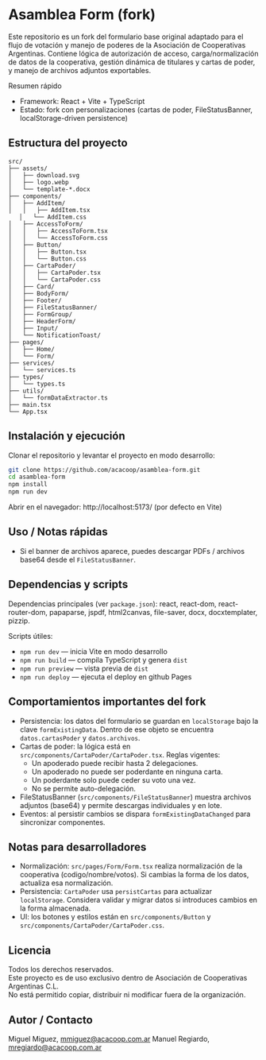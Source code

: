# Asamblea Form (fork)

Este repositorio es un fork del formulario base original adaptado para el flujo de votación y manejo de poderes de la Asociación de Cooperativas Argentinas. Contiene lógica de autorización de acceso, carga/normalización de datos de la cooperativa, gestión dinámica de titulares y cartas de poder, y manejo de archivos adjuntos exportables.

Resumen rápido

- Framework: React + Vite + TypeScript
- Estado: fork con personalizaciones (cartas de poder, FileStatusBanner, localStorage-driven persistence)

## Estructura del proyecto

```
src/
├── assets/
│   ├── download.svg
│   ├── logo.webp
│   └── template-*.docx
├── components/
│   ├── AddItem/
│   │   ├── AddItem.tsx
   │   └── AddItem.css
│   ├── AccessToForm/
│   │   ├── AccessToForm.tsx
│   │   └── AccessToForm.css
│   ├── Button/
│   │   ├── Button.tsx
│   │   └── Button.css
│   ├── CartaPoder/
│   │   ├── CartaPoder.tsx
│   │   └── CartaPoder.css
│   ├── Card/
│   ├── BodyForm/
│   ├── Footer/
│   ├── FileStatusBanner/
│   ├── FormGroup/
│   ├── HeaderForm/
│   ├── Input/
│   └── NotificationToast/
├── pages/
│   ├── Home/
│   └── Form/
├── services/
│   └── services.ts
├── types/
│   └── types.ts
├── utils/
│   └── formDataExtractor.ts
├── main.tsx
└── App.tsx
```

## Instalación y ejecución

Clonar el repositorio y levantar el proyecto en modo desarrollo:

```bash
git clone https://github.com/acacoop/asamblea-form.git
cd asamblea-form
npm install
npm run dev
```

Abrir en el navegador:
http://localhost:5173/ (por defecto en Vite)

## Uso / Notas rápidas

- Si el banner de archivos aparece, puedes descargar PDFs / archivos base64 desde el `FileStatusBanner`.

## Dependencias y scripts

Dependencias principales (ver `package.json`): react, react-dom, react-router-dom, papaparse, jspdf, html2canvas, file-saver, docx, docxtemplater, pizzip.

Scripts útiles:

- `npm run dev` — inicia Vite en modo desarrollo
- `npm run build` — compila TypeScript y genera `dist`
- `npm run preview` — vista previa de `dist`
- `npm run deploy` — ejecuta el deploy en github Pages

## Comportamientos importantes del fork

- Persistencia: los datos del formulario se guardan en `localStorage` bajo la clave `formExistingData`. Dentro de ese objeto se encuentra `datos.cartasPoder` y `datos.archivos`.
- Cartas de poder: la lógica está en `src/components/CartaPoder/CartaPoder.tsx`. Reglas vigentes:
  - Un apoderado puede recibir hasta 2 delegaciones.
  - Un apoderado no puede ser poderdante en ninguna carta.
  - Un poderdante solo puede ceder su voto una vez.
  - No se permite auto-delegación.
- FileStatusBanner (`src/components/FileStatusBanner`) muestra archivos adjuntos (base64) y permite descargas individuales y en lote.
- Eventos: al persistir cambios se dispara `formExistingDataChanged` para sincronizar componentes.

## Notas para desarrolladores

- Normalización: `src/pages/Form/Form.tsx` realiza normalización de la cooperativa (codigo/nombre/votos). Si cambias la forma de los datos, actualiza esa normalización.
- Persistencia: `CartaPoder` usa `persistCartas` para actualizar `localStorage`. Considera validar y migrar datos si introduces cambios en la forma almacenada.
- UI: los botones y estilos están en `src/components/Button` y `src/components/CartaPoder/CartaPoder.css`.

## Licencia

Todos los derechos reservados.  
Este proyecto es de uso exclusivo dentro de Asociación de Cooperativas Argentinas C.L.  
No está permitido copiar, distribuir ni modificar fuera de la organización.

## Autor / Contacto

Miguel Miguez, mmiguez@acacoop.com.ar
Manuel Regiardo, mregiardo@acacoop.com.ar
